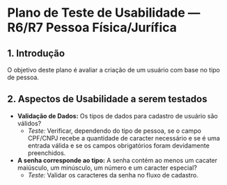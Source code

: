 # Plano de Teste de Usabilidade — R6/R7 Pessoa Física/Jurífica

## 1. Introdução

O objetivo deste plano é avaliar a criação de um usuário com base no tipo de pessoa.

## 2. Aspectos de Usabilidade a serem testados

- **Validação de Dados:** Os tipos de dados para cadastro de usuário são válidos?
  - _Teste:_ Verificar, dependendo do tipo de pessoa, se o campo CPF/CNPJ recebe a quantidade de caracter necessário e se é uma entrada válida e se os campos obrigatórios foram devidamente preenchidos.
- **A senha corresponde ao tipo:** A senha contém ao menos um cacater maiúsculo, um minúsculo, um número e um caracter especial?
  - _Teste:_ Validar os caracteres da senha no fluxo de cadastro.
